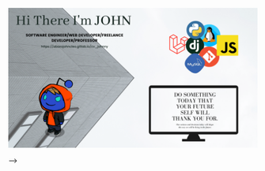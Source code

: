 [![Social banner for john](https://github.com/abarojohncleo/abarojohncleo/blob/main/banner/Green%20and%20Monochrome%20Photo%20Corporate%20Website%20Facebook%20Cover%20(1).png)](https://abarojohncleo.gitlab.io/cv_johnny/skills.html)
<!-- <h1 align='left'> Hi! There</h1>
<p align='left'>
I am John
</p>
<p align='center'>For enquiries, reach out @ jhey@jhey.dev or over on <a href="https://twitter.com/jh3yy">Twitter</a>.</p>
<!-- <img align="center" src="https://github-readme-stats.vercel.app/api/<CARD_TYPE>/?username=<USERNAME>&theme=<THEME_NAME>" /> -->
<!-- ![Anurag's GitHub stats](https://github-readme-stats.vercel.app/api?username=anuraghazra&show_icons=true)
<h1 align='center'><i>Stay awesome!</i></h1> --> -->
